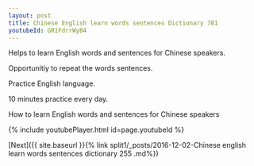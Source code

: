```yaml
---
layout: post
title: Chinese English learn words sentences Dictionary 781 
youtubeId: GR1FdrrWyB4
---
```

 
 
Helps to learn English words and sentences for Chinese speakers.

Opportunitiy to repeat the words sentences. 

Practice English language. 
 
10 minutes practice every day. 
 
How to learn English words and sentences for Chinese speakers 
 
{% include youtubePlayer.html id=page.youtubeId %}
 
 
[Next]({{ site.baseurl }}{% link  split1/_posts/2016-12-02-Chinese english learn words sentences dictionary 255 .md%})
 
